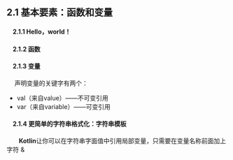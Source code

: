 ## 2.1 基本要素：函数和变量

#### &emsp;2.1.1 Hello，world！

#### &emsp;2.1.2 函数

#### &emsp;2.1.3 变量
&emsp; 声明变量的关键字有两个：
* val（来自value）——不可变引用
* var（来自variable）——可变引用

#### &emsp;2.1.4 更简单的字符串格式化：字符串模板
&emsp;&emsp;**Kotlin**让你可以在字符串字面值中引用局部变量，只需要在变量名称前面加上字符 &





